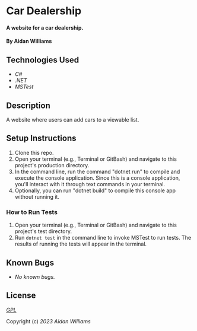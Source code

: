 # Car Dealership

#### A website for a car dealership.

#### By Aidan Williams

## Technologies Used

* _C#_
* _.NET_
* _MSTest_

## Description

A website where users can add cars to a viewable list.

## Setup Instructions

1. Clone this repo.
2. Open your terminal (e.g., Terminal or GitBash) and navigate to this project's production directory.
3. In the command line, run the command "dotnet run" to compile and execute the console application. Since this is a console application, you'll interact with it through text commands in your terminal.
4. Optionally, you can run "dotnet build" to compile this console app without running it.

### How to Run Tests

1. Open your terminal (e.g., Terminal or GitBash) and navigate to this project's test directory.
2. Run `dotnet test` in the command line to invoke MSTest to run tests. The results of running the tests will appear in the terminal.

## Known Bugs

* _No known bugs._

## License

_[GPL](https://en.wikipedia.org/wiki/GNU_General_Public_License)_

Copyright (c) _2023_ _Aidan Williams_